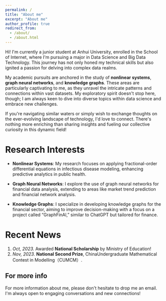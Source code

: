 ```yaml
---
permalink: /
title: "About me"
excerpt: "About me"
author_profile: true
redirect_from: 
  - /about/
  - /about.html
---
```


Hi! I'm currently a junior student at Anhui University, enrolled in the School of Internet, where I'm pursuing a major in Data Science and Big Data Technology. This journey has not only honed my technical skills but also ignited a passion for delving into complex data realms.

My academic pursuits are anchored in the study of **nonlinear systems**, **graph neural networks**, and **knowledge graphs**. These areas are particularly captivating to me, as they unravel the intricate patterns and connections within vast datasets. My exploratory spirit doesn't stop here, though; I am always keen to dive into diverse topics within data science and embrace new challenges.

If you're navigating similar waters or simply wish to exchange thoughts on the ever-evolving landscape of technology, I'd love to connect. There's nothing more enriching than sharing insights and fueling our collective curiosity in this dynamic field!

Research Interests
======
- **Nonlinear Systems**: My research focuses on applying fractional-order differential equations in infectious disease modeling, enhancing predictive analytics in public health.

- **Graph Neural Networks**: I explore the use of graph neural networks for financial data analysis, extending to areas like market trend prediction and financial network analysis.

- **Knowledge Graphs**: I specialize in developing knowledge graphs for the financial sector, aiming to improve decision-making with a focus on a project called “GraphFinAl,” similar to ChatGPT but tailored for finance.

Recent News
======
1. *Oct, 2023.* Awarded **National Scholarship** by Ministry of Education!
2. *Nov, 2023.* **National Second Prize**, ChinaUndergraduate Mathematical Contest in Modelling（CUMCM）.

For more info
------
For more information about me, please don't hesitate to drop me an email. I'm always open to engaging conversations and new connections!
